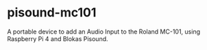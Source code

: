 # pisound-mc101
A portable device to add an Audio Input to the Roland MC-101, using Raspberry Pi 4 and Blokas Pisound.
